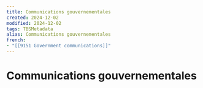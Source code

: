 ```yaml
---
title: Communications gouvernementales
created: 2024-12-02
modified: 2024-12-02
tags: TBSMetadata
alias: Communications gouvernementales
french:
- "[[9151 Government communications]]"
---
```

# Communications gouvernementales
